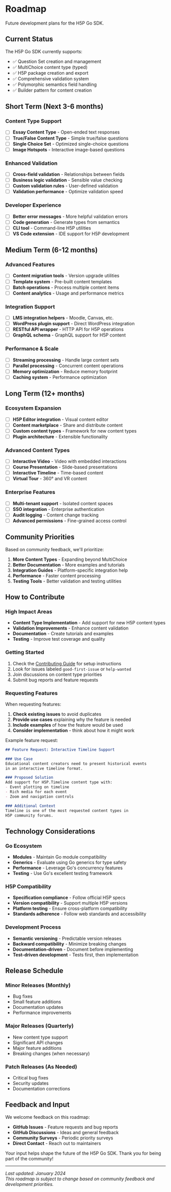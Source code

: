 # Roadmap

Future development plans for the H5P Go SDK.

## Current Status

The H5P Go SDK currently supports:

- ✅ Question Set creation and management
- ✅ MultiChoice content type (typed)
- ✅ H5P package creation and export
- ✅ Comprehensive validation system
- ✅ Polymorphic semantics field handling
- ✅ Builder pattern for content creation

## Short Term (Next 3-6 months)

### Content Type Support
- [ ] **Essay Content Type** - Open-ended text responses
- [ ] **True/False Content Type** - Simple true/false questions  
- [ ] **Single Choice Set** - Optimized single-choice questions
- [ ] **Image Hotspots** - Interactive image-based questions

### Enhanced Validation
- [ ] **Cross-field validation** - Relationships between fields
- [ ] **Business logic validation** - Sensible value checking
- [ ] **Custom validation rules** - User-defined validation
- [ ] **Validation performance** - Optimize validation speed

### Developer Experience
- [ ] **Better error messages** - More helpful validation errors
- [ ] **Code generation** - Generate types from semantics
- [ ] **CLI tool** - Command-line H5P utilities
- [ ] **VS Code extension** - IDE support for H5P development

## Medium Term (6-12 months)

### Advanced Features
- [ ] **Content migration tools** - Version upgrade utilities
- [ ] **Template system** - Pre-built content templates  
- [ ] **Batch operations** - Process multiple content items
- [ ] **Content analytics** - Usage and performance metrics

### Integration Support
- [ ] **LMS integration helpers** - Moodle, Canvas, etc.
- [ ] **WordPress plugin support** - Direct WordPress integration
- [ ] **RESTful API wrapper** - HTTP API for H5P operations
- [ ] **GraphQL schema** - GraphQL support for H5P content

### Performance & Scale
- [ ] **Streaming processing** - Handle large content sets
- [ ] **Parallel processing** - Concurrent content operations
- [ ] **Memory optimization** - Reduce memory footprint
- [ ] **Caching system** - Performance optimization

## Long Term (12+ months)

### Ecosystem Expansion
- [ ] **H5P Editor integration** - Visual content editor
- [ ] **Content marketplace** - Share and distribute content
- [ ] **Custom content types** - Framework for new content types
- [ ] **Plugin architecture** - Extensible functionality

### Advanced Content Types
- [ ] **Interactive Video** - Video with embedded interactions
- [ ] **Course Presentation** - Slide-based presentations
- [ ] **Interactive Timeline** - Time-based content
- [ ] **Virtual Tour** - 360° and VR content

### Enterprise Features
- [ ] **Multi-tenant support** - Isolated content spaces
- [ ] **SSO integration** - Enterprise authentication
- [ ] **Audit logging** - Content change tracking
- [ ] **Advanced permissions** - Fine-grained access control

## Community Priorities

Based on community feedback, we'll prioritize:

1. **More Content Types** - Expanding beyond MultiChoice
2. **Better Documentation** - More examples and tutorials
3. **Integration Guides** - Platform-specific integration help
4. **Performance** - Faster content processing
5. **Testing Tools** - Better validation and testing utilities

## How to Contribute

### High Impact Areas
- **Content Type Implementation** - Add support for new H5P content types
- **Validation Improvements** - Enhance content validation
- **Documentation** - Create tutorials and examples
- **Testing** - Improve test coverage and quality

### Getting Started
1. Check the [Contributing Guide](contributing.md) for setup instructions
2. Look for issues labeled `good-first-issue` or `help-wanted`
3. Join discussions on content type priorities
4. Submit bug reports and feature requests

### Requesting Features

When requesting features:
1. **Check existing issues** to avoid duplicates
2. **Provide use cases** explaining why the feature is needed  
3. **Include examples** of how the feature would be used
4. **Consider implementation** - think about how it might work

Example feature request:
```markdown
## Feature Request: Interactive Timeline Support

### Use Case
Educational content creators need to present historical events 
in an interactive timeline format.

### Proposed Solution  
Add support for H5P.Timeline content type with:
- Event plotting on timeline
- Rich media for each event
- Zoom and navigation controls

### Additional Context
Timeline is one of the most requested content types in 
H5P community forums.
```

## Technology Considerations

### Go Ecosystem
- **Modules** - Maintain Go module compatibility
- **Generics** - Evaluate using Go generics for type safety
- **Performance** - Leverage Go's concurrency features
- **Testing** - Use Go's excellent testing framework

### H5P Compatibility
- **Specification compliance** - Follow official H5P specs
- **Version compatibility** - Support multiple H5P versions
- **Platform testing** - Ensure cross-platform compatibility
- **Standards adherence** - Follow web standards and accessibility

### Development Process
- **Semantic versioning** - Predictable version releases
- **Backward compatibility** - Minimize breaking changes
- **Documentation-driven** - Document before implementing
- **Test-driven development** - Tests first, then implementation

## Release Schedule

### Minor Releases (Monthly)
- Bug fixes
- Small feature additions
- Documentation updates
- Performance improvements

### Major Releases (Quarterly)
- New content type support
- Significant API changes
- Major feature additions
- Breaking changes (when necessary)

### Patch Releases (As Needed)  
- Critical bug fixes
- Security updates
- Documentation corrections

## Feedback and Input

We welcome feedback on this roadmap:

- **GitHub Issues** - Feature requests and bug reports
- **GitHub Discussions** - Ideas and general feedback  
- **Community Surveys** - Periodic priority surveys
- **Direct Contact** - Reach out to maintainers

Your input helps shape the future of the H5P Go SDK. Thank you for being part of the community!

---

*Last updated: January 2024*  
*This roadmap is subject to change based on community feedback and development priorities.*